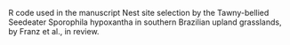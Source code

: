 R code used in the manuscript 
Nest site selection by the Tawny-bellied Seedeater Sporophila hypoxantha in southern Brazilian upland grasslands, by Franz et al., in review.
